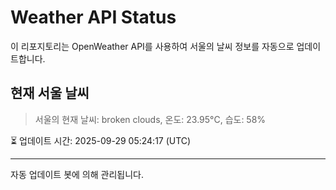 
# Weather API Status

이 리포지토리는 OpenWeather API를 사용하여 서울의 날씨 정보를 자동으로 업데이트합니다.

## 현재 서울 날씨
> 서울의 현재 날씨: broken clouds, 온도: 23.95°C, 습도: 58%

⏳ 업데이트 시간: 2025-09-29 05:24:17 (UTC)

---
자동 업데이트 봇에 의해 관리됩니다.
